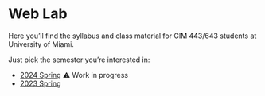 # Web Lab

Here you’ll find the syllabus and class material for CIM 443/643 students at University of Miami.

Just pick the semester you’re interested in:

- [2024 Spring](2024/spring/) ⚠️ Work in progress
- [2023 Spring](2023/spring/)
